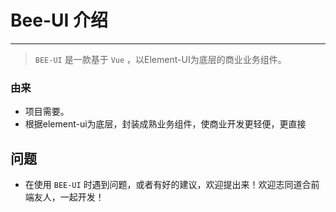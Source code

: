 # Bee-UI 介绍

----

> `BEE-UI` 是一款基于 `Vue` ，以Element-UI为底层的商业业务组件。

### 由来

- 项目需要。
- 根据element-ui为底层，封装成熟业务组件，使商业开发更轻便，更直接


## 问题

- 在使用 `BEE-UI` 时遇到问题，或者有好的建议，欢迎提出来！欢迎志同道合前端友人，一起开发！

